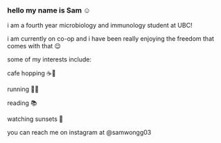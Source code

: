 ### hello my name is Sam ☺️
i am a fourth year microbiology and immunology student at UBC! 
<p> i am currently on co-op and i have been really enjoying the freedom that comes with that 😌
<p>     some of my interests include: 
<p>     cafe hopping ☕️🍰 
<p>     running 🏃‍♀️
<p>     reading 📚
<p>     watching sunsets 🌄

<p>you can reach me on instagram at @samwongg03


<!--
**samwongg03/samwongg03** is a ✨ _special_ ✨ repository because its `README.md` (this file) appears on your GitHub profile.

Here are some ideas to get you started:

- 🔭 I’m currently working on ...
- 🌱 I’m currently learning ...
- 👯 I’m looking to collaborate on ...
- 🤔 I’m looking for help with ...
- 💬 Ask me about ...
- 📫 How to reach me: ...
- 😄 Pronouns: ...
- ⚡ Fun fact: ...
-->
